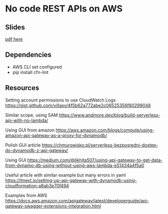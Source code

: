 # No code REST APIs on AWS


## Slides

[pdf here](slides.pdf)


## Dependencies

- AWS CLI set configured
- pip install cfn-lint


## Resources

Setting account permissions to use CloudWatch Logs
https://gist.github.com/villasv/4f5b62a772abe2c06525356f80299048

Similar scope, using SAM
https://www.andmore.dev/blog/build-serverless-api-with-no-lambda/

Using GUI from amazon
https://aws.amazon.com/blogs/compute/using-amazon-api-gateway-as-a-proxy-for-dynamodb/

Polish GUI article
https://chmurowisko.pl/serverless-bezposredni-dostep-do-dynamodb-z-api-gateway/

Using GUI
https://medium.com/@likhita507/using-api-gateway-to-get-data-from-dynamo-db-using-without-using-aws-lambda-e51434a4f5a0

Useful article with similar example but many errors in yaml
https://itnext.io/setting-up-api-gateway-with-dynamodb-using-cloudformation-a8ab3e70f494

Examples from AWS
https://docs.aws.amazon.com/apigateway/latest/developerguide/api-gateway-swagger-extensions-integration.html


